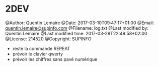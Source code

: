 # 2DEV

@Author: Quentin Lemaire
@Date:   2017-03-10T09:47:17+01:00
@Email:  quentin.lemaire@supinfo.com
@Filename: log.txt
@Last modified by:   Quentin Lemaire
@Last modified time: 2017-03-28T22:49:58+02:00
@License: 214520
@Copyright: SUPINFO



* reste la commande REPEAT
* prévoir le clavier qwerty
* prévoir les chiffres sans pavé numérique

